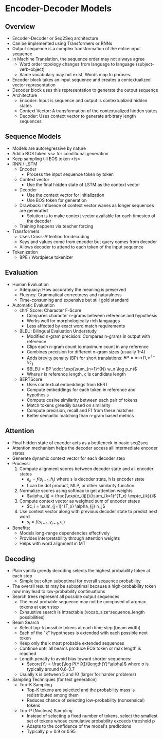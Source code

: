 # Encoder-Decoder Models

## Overview

-   Encoder-Decoder or Seq2Seq architecture
-   Can be implemented using Transformers or RNNs
-   Output sequence is a complex transformation of the entire input sequence
-   In Machine Translation, the sequence order may not always agree
    -   Word order topology changes from language to language (subject-verb-object)
    -   Same vocabulary may not exist. Words map to phrases.
-   Encoder block takes an input sequence and creates a contextualized vector representation
-   Decoder block uses this representation to generate the output sequence
-   Architecture
    -   Encoder: Input is sequence and output is contextualized hidden states
    -   Context Vector: A transformation of the contextualized hidden states
    -   Decoder: Uses context vector to generate arbitrary length sequences

## Sequence Models

-   Models are autoregressive by nature
-   Add a BOS token \<s\> for conditional generation
-   Keep sampling till EOS token \</s\>
-   RNN / LSTM
    -   Encoder
        -   Process the input sequence token by token
    -   Context vector
        -   Use the final hidden state of LSTM as the context vector
    -   Decoder
        -   Use the context vector for initialization
        -   Use BOS token for generation
    -   Drawback: Influence of context vector wanes as longer sequences are generated
        -   Solution is to make context vector available for each timestep of the decoder
    -   Training happens via teacher forcing
-   Transformers
    -   Uses Cross-Attention for decoding
    -   Keys and values come from encoder but query comes from decoder
    -   Allows decoder to attend to each token of the input sequence
-   Tokenization
    -   BPE / Wordpiece tokenizer

## Evaluation

-   Human Evaluation
    -   Adequacy: How accurately the meaning is preserved
    -   Fluency: Grammatical correctness and naturalness
    -   Time-consuming and expensive but still gold standard
-   Automatic Evaluation
    -   chrF Score: Character F-Score
        -   Compares character n-grams between reference and hypothesis
        -   Works well for morphologically rich languages
        -   Less affected by exact word match requirements
    -   BLEU: Bilingual Evaluation Understudy
        -   Modified n-gram precision: Compares n-grams in output with reference
        -   Clips each n-gram count to maximum count in any reference
        -   Combines precision for different n-gram sizes (usually 1-4)
        -   Adds brevity penalty (BP) for short translations: $BP = \min(1, e^{1-r/c})$
        -   $BLEU = BP \cdot \exp(\sum_{n=1}^{N} w_n \log p_n)$
        -   Where r is reference length, c is candidate length
    -   BERTScore
        -   Uses contextual embeddings from BERT
        -   Compute embeddings for each token in reference and hypothesis
        -   Compute cosine similarity between each pair of tokens
        -   Match tokens greedily based on similarity
        -   Compute precision, recall and F1 from these matches
        -   Better semantic matching than n-gram based metrics

## Attention

-   Final hidden state of encoder acts as a bottleneck in basic seq2seq
-   Attention mechanism helps the decoder access all intermediate encoder states
-   Generate dynamic context vector for each decoder step
-   Process:
    1. Compute alignment scores between decoder state and all encoder states
       - $e_{ij} = f(s_{i-1}, h_j)$ where s is decoder state, h is encoder state
       - f can be dot product, MLP, or other similarity function
    2. Normalize scores using softmax to get attention weights
       - $\alpha_{ij} = \frac{\exp(e_{ij})}{\sum_{k=1}^{T_x} \exp(e_{ik})}$
    3. Compute context vector as weighted sum of encoder states
       - $c_i = \sum_{j=1}^{T_x} \alpha_{ij} h_j$
    4. Use context vector along with previous decoder state to predict next word
       - $s_i = f(s_{i-1}, y_{i-1}, c_i)$
-   Benefits: 
    -   Models long-range dependencies effectively
    -   Provides interpretability through attention weights
    -   Helps with word alignment in MT

## Decoding

-   Plain vanilla greedy decoding selects the highest probability token at each step
    -   Simple but often suboptimal for overall sequence probability
-   The overall results may be suboptimal because a high-probability token now may lead to low-probability continuations
-   Search trees represent all possible output sequences
    -   The most probable sequence may not be composed of argmax tokens at each step
    -   Exhaustive search is intractable (vocab_size^sequence_length possibilities)
-   Beam Search
    -   Select top-k possible tokens at each time step (beam width)
    -   Each of the "k" hypotheses is extended with each possible next token
    -   Keep only the k most probable extended sequences
    -   Continue until all beams produce EOS token or max length is reached
    -   Length penalty to avoid bias toward shorter sequences:
        -   $score(Y) = \frac{\log P(Y|X)}{length(Y)^\alpha}$ where α is typically around 0.6-0.7
    -   Usually k is between 5 and 10 (larger for harder problems)
-   Sampling Techniques (for text generation)
    -   Top-K Sampling
        -   Top-K tokens are selected and the probability mass is redistributed among them
        -   Reduces chance of selecting low-probability (nonsensical) tokens
    -   Top-P (Nucleus) Sampling
        -   Instead of selecting a fixed number of tokens, select the smallest set of tokens whose cumulative probability exceeds threshold p
        -   Adapts to the confidence of the model's predictions
        -   Typically p = 0.9 or 0.95 